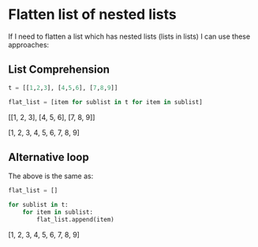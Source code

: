 # Flatten list of nested lists

If I need to flatten a list which has nested lists (lists in lists) I can use these approaches:

## List Comprehension

```python
t = [[1,2,3], [4,5,6], [7,8,9]]

flat_list = [item for sublist in t for item in sublist]
```

[[1, 2, 3], [4, 5, 6], [7, 8, 9]]

[1, 2, 3, 4, 5, 6, 7, 8, 9]

## Alternative loop

The above is the same as:

```python
flat_list = []

for sublist in t:
    for item in sublist:
        flat_list.append(item)
```

[1, 2, 3, 4, 5, 6, 7, 8, 9]
